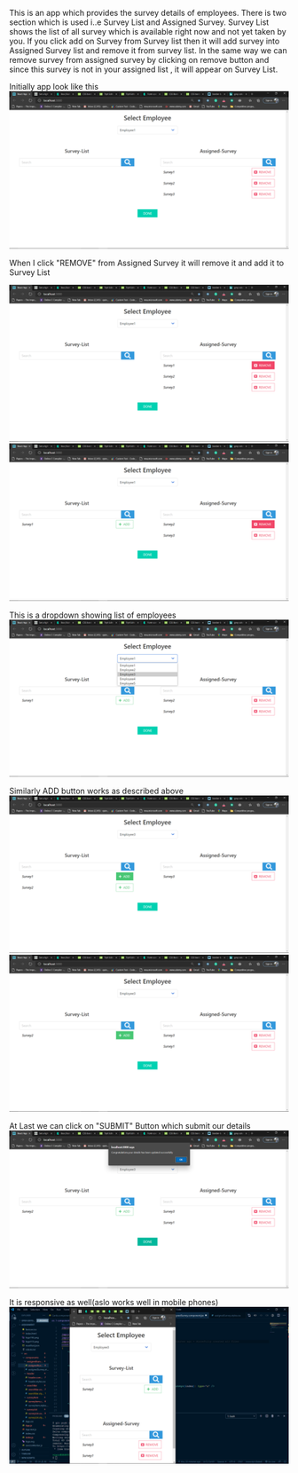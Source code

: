 This is an app which provides the survey details of employees. There is two section which is used i..e Survey List and Assigned Survey.
Survey List shows the list of all survey which is available right now and not yet taken by you. If you click add on Survey from Survey list then it will add survey into Assigned Survey list and remove it from survey list. In the same way we can remove survey from assigned survey by clicking on remove button and since this survey is not in your assigned list , it will appear on Survey List.

Initially app look like this
![](https://raw.githubusercontent.com/vjainlion/images/master/Screenshot%20(116).png)

When I click "REMOVE" from Assigned Survey it will remove it and add it to Survey List

![](https://raw.githubusercontent.com/vjainlion/images/master/Screenshot%20(117).png)
![](https://raw.githubusercontent.com/vjainlion/images/master/Screenshot%20(118).png)

This is a dropdown showing list of employees 
![](https://raw.githubusercontent.com/vjainlion/images/master/Screenshot%20(119).png)

Similarly ADD button works as described above
![](https://raw.githubusercontent.com/vjainlion/images/master/Screenshot%20(120).png)
![](https://raw.githubusercontent.com/vjainlion/images/master/Screenshot%20(121).png)

At Last we can click on "SUBMIT" Button which submit our details
![](https://raw.githubusercontent.com/vjainlion/images/master/Screenshot%20(122).png)

It is responsive as well(aslo works well in mobile phones)
![](https://raw.githubusercontent.com/vjainlion/images/master/Screenshot%20(123).png)

